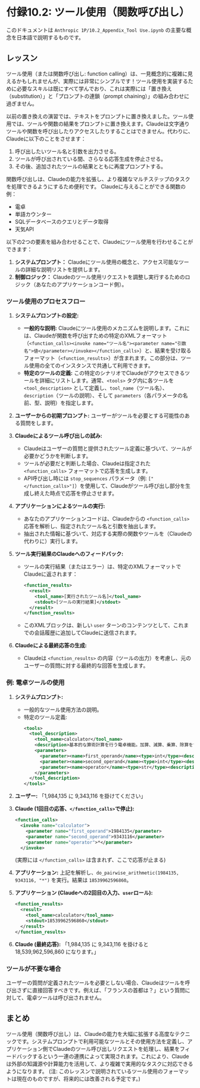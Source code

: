 # 付録10.2: ツール使用（関数呼び出し）

このドキュメントは `Anthropic 1P/10.2_Appendix_Tool Use.ipynb` の主要な概念を日本語で説明するものです。

## レッスン

ツール使用（または関数呼び出し: function calling）は、一見概念的に複雑に見えるかもしれませんが、実際には非常にシンプルです！ツール使用を実装するために必要なスキルは既にすべて学んでおり、これは実際には「置き換え（substitution）」と「プロンプトの連鎖（prompt chaining）」の組み合わせに過ぎません。

以前の置き換えの演習では、テキストをプロンプトに置き換えました。ツール使用では、ツールや関数の結果をプロンプトに置き換えます。Claudeは文字通りツールや関数を呼び出したりアクセスしたりすることはできません。代わりに、Claudeに以下のことをさせます：
1. 呼び出したいツール名と引数を出力させる。
2. ツールが呼び出されている間、さらなる応答生成を停止させる。
3. その後、追加されたツールの結果とともに再度プロンプトする。

関数呼び出しは、Claudeの能力を拡張し、より複雑なマルチステップのタスクを処理できるようにするため便利です。
Claudeに与えることができる関数の例：
- 電卓
- 単語カウンター
- SQLデータベースのクエリとデータ取得
- 天気API

以下の2つの要素を組み合わせることで、Claudeにツール使用を行わせることができます：
1. **システムプロンプト：** Claudeにツール使用の概念と、アクセス可能なツールの詳細な説明リストを提供します。
2. **制御ロジック：** Claudeのツール使用リクエストを調整し実行するためのロジック（あなたのアプリケーションコード側）。

### ツール使用のプロセスフロー

1.  **システムプロンプトの設定:**
    *   **一般的な説明:** Claudeにツール使用のメカニズムを説明します。これには、Claudeが関数を呼び出すための特定のXMLフォーマット（`<function_calls><invoke name="ツール名"><parameter name="引数名">値</parameter></invoke></function_calls>`）と、結果を受け取るフォーマット（`<function_results>`）が含まれます。この部分は、ツール使用の全てのインスタンスで共通して利用できます。
    *   **特定のツールの定義:** この特定のシナリオでClaudeがアクセスできるツールを詳細にリストします。通常、`<tools>` タグ内に各ツールを `<tool_description>` として定義し、`tool_name`（ツール名）、`description`（ツールの説明）、そして `parameters`（各パラメータの名前、型、説明）を指定します。

2.  **ユーザーからの初期プロンプト:** ユーザーがツールを必要とする可能性のある質問をします。

3.  **Claudeによるツール呼び出しの試み:**
    *   Claudeはユーザーの質問と提供されたツール定義に基づいて、ツールが必要かどうかを判断します。
    *   ツールが必要だと判断した場合、Claudeは指定された `<function_calls>` フォーマットで応答を生成します。
    *   API呼び出し時には `stop_sequences` パラメータ（例: `["</function_calls>"]`）を使用して、Claudeがツール呼び出し部分を生成し終えた時点で応答を停止させます。

4.  **アプリケーションによるツールの実行:**
    *   あなたのアプリケーションコードは、Claudeからの `<function_calls>` 応答を解析し、指定されたツール名と引数を抽出します。
    *   抽出された情報に基づいて、対応する実際の関数やツールを（Claudeの代わりに）実行します。

5.  **ツール実行結果のClaudeへのフィードバック:**
    *   ツールの実行結果（またはエラー）は、特定のXMLフォーマットでClaudeに返されます：
        ```xml
        <function_results>
          <result>
            <tool_name>[実行されたツール名]</tool_name>
            <stdout>[ツールの実行結果]</stdout>
          </result>
        </function_results>
        ```
    *   このXMLブロックは、新しい `user` ターンのコンテンツとして、これまでの会話履歴に追加してClaudeに送信されます。

6.  **Claudeによる最終応答の生成:**
    *   Claudeは `<function_results>` の内容（ツールの出力）を考慮し、元のユーザーの質問に対する最終的な回答を生成します。

### 例: 電卓ツールの使用

1.  **システムプロンプト:**
    *   一般的なツール使用方法の説明。
    *   特定のツール定義:
        ```xml
        <tools>
          <tool_description>
            <tool_name>calculator</tool_name>
            <description>基本的な算術計算を行う電卓機能。加算、減算、乗算、除算をサポート。</description>
            <parameters>
              <parameter><name>first_operand</name><type>int</type><description>最初のオペランド</description></parameter>
              <parameter><name>second_operand</name><type>int</type><description>2番目のオペランド</description></parameter>
              <parameter><name>operator</name><type>str</type><description>演算子 (+, -, *, /)</description></parameter>
            </parameters>
          </tool_description>
        </tools>
        ```

2.  **ユーザー:** 「1,984,135 に 9,343,116 を掛けてください」

3.  **Claude (1回目の応答、`</function_calls>`で停止):**
    ```xml
    <function_calls>
      <invoke name="calculator">
        <parameter name="first_operand">1984135</parameter>
        <parameter name="second_operand">9343116</parameter>
        <parameter name="operator">*</parameter>
      </invoke>
    ```
    (実際には `</function_calls>` は含まれず、ここで応答が止まる)

4.  **アプリケーション:** 上記を解析し、`do_pairwise_arithmetic(1984135, 9343116, "*")` を実行。結果は `18539962596860`。

5.  **アプリケーション (Claudeへの2回目の入力、`user`ロール):**
    ```xml
    <function_results>
      <result>
        <tool_name>calculator</tool_name>
        <stdout>18539962596860</stdout>
      </result>
    </function_results>
    ```

6.  **Claude (最終応答):** 「1,984,135 に 9,343,116 を掛けると 18,539,962,596,860 になります。」

### ツールが不要な場合
ユーザーの質問が定義されたツールを必要としない場合、Claudeはツールを呼び出さずに直接回答すべきです。例えば、「フランスの首都は？」という質問に対して、電卓ツールは呼び出されません。

## まとめ
ツール使用（関数呼び出し）は、Claudeの能力を大幅に拡張する高度なテクニックです。システムプロンプトで利用可能なツールとその使用方法を定義し、アプリケーション側でClaudeのツール呼び出しリクエストを処理し、結果をフィードバックするという一連の連携によって実現されます。これにより、Claudeは外部の知識源や計算能力を活用して、より複雑で実用的なタスクに対応できるようになります。
(注: このレッスンで説明されているツール使用のフォーマットは現在のものですが、将来的には改善される予定です。)
